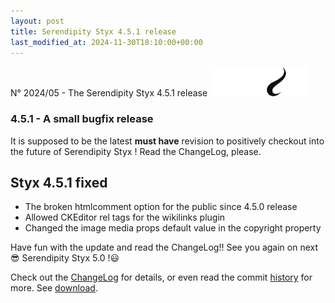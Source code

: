 ```yaml
---
layout: post
title: Serendipity Styx 4.5.1 release
last_modified_at: 2024-11-30T18:10:00+00:00
---
```


N° 2024/05 - The Serendipity Styx 4.5.1 release <img class="php8" src="/i/b/logo_php8_4.svg" alt="php8.4" width="160" height="48">

### 4.5.1 - A small bugfix release

It is supposed to be the latest **must have** revision to positively checkout into the future of Serendipity Styx ! Read the ChangeLog, please.

## Styx 4.5.1 fixed

  - The broken htmlcomment option for the public since 4.5.0 release
  - Allowed CKEditor rel tags for the wikilinks plugin
  - Changed the image media props default value in the copyright property

Have fun with the update and read the ChangeLog!! See you again on next 😎 Serendipity Styx 5.0 !😃

Check out the [ChangeLog](https://github.com/ophian/styx/blob/4.5.1/docs/NEWS) for details, or even read the commit [history](https://github.com/ophian/styx/commits/4.5.1) for more. See [download](https://github.com/ophian/styx/releases/tag/4.5.1).

